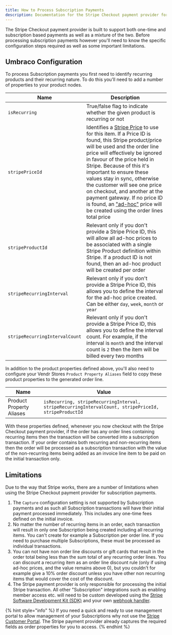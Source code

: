 ```yaml
---
title: How to Process Subscription Payments
description: Documentation for the Stripe Checkout payment provider for Vendr, the eCommerce solution for Umbraco v8+
---
```


The Stripe Checkout payment provider is built to support both one-time and subscription based payments as well as a mixture of the two. Before processing subscription payments however you'll need to know the specific configuration steps required as well as some important limitations.

## Umbraco Configuration

To process Subscription payments you first need to identify recurring products and their recurring nature. To do this you'll need to add a number of properties to your product nodes.

| Name | Description |
| --- | --- |
| `isRecurring` | True/false flag to indicate whether the given product is recurring or not |
| `stripePriceId` | Identifies a [Stripe Price](https://stripe.com/docs/billing/prices-guide) to use for this item. If a Price ID is found, this Stripe product/price will be used and the order line price will effectively be ignored in favour of the price held in Stripe. Because of this it's important to ensure these values stay in sync, otherwise the customer will see one price on checkout, and another at the payment gateway. If no price ID is found, an ["ad-hoc"](https://stripe.com/docs/billing/prices-guide#ad-hoc) price will be created using the order lines total price  |
| `stripeProductId` | Relevant only if you don't provide a Stripe Price ID, this will allow all ad-hoc prices to be associated with a single Stripe Product definition within Stripe. If a product ID is not found, then an ad-hoc product will be created per order |
| `stripeRecurringInterval` | Relevant only if you don't provide a Stripe Price ID, this allows you to define the interval for the ad-hoc price created. Can be either `day`, `week`, `month` or `year` |
| `stripeRecurringIntervalCount` | Relevant only if you don't provide a Stripe Price ID, this allows you to define the interval count. For example, if the interval is `month` and the interval count is `2` then the item will be billed every two months |

In addition to the product properties defined above, you'll also need to configure your Vendr Stores `Product Property Aliases` field to copy these product properties to the generated order line.

| Name | Value |
| --- | --- |
| Product Property Aliases | `isRecurring, stripeRecurringInterval, stripeRecurringIntervalCount, stripePriceId, stripeProductId` |

With these properties defined, whenever you now checkout with the Stripe Checkout payment provider, if the order has any order lines containing recurring items then the transaction will be converted into a subscription transaction. If your order contains both recurring and non-recurring items then the order will be processed as a subscription transaction with the value of the non-recurring items being added as an invoice line item to be paid on the initial transaction only.

## Limitations

Due to the way that Stripe works, there are a number of limitations when using the Stripe Checkout payment provider for subscription payments.

1. The `Capture` configuration setting is not supported by Subscription payments and as such all Subscription transactions will have their initial payment processed immediately. This includes any one-time fees defined on the initial invoice.
2. No matter the number of recurring items in an order, each transaction will result in only one Subscription being created including all recurring items. You can't create for example a Subscription per order line. If you need to purchase multiple Subscriptions, these must be processed as individual transactions.
3. You can not have non order line discounts or gift cards that result in the order total being less than the sum total of any recurring order lines. You can discount a recurring item as an order line discount rule (only if using ad-hoc prices, and the value remains above 0), but you couldn't for example give a 10% order discount unless you have other non recurring items that would cover the cost of the discount.
4. The Stripe payment provider is only responsible for processing the initial Stripe transaction. All other "Subscription" integrations such as enabling member access etc. will need to be custom developed using the [Stripe Software Development Kit (SDK)](https://github.com/stripe/stripe-dotnet) and your own [webhook handler](https://stripe.com/docs/webhooks).

{% hint style="info" %}
If you need a quick and ready to use management portal to allow management of your Subscriptions why not use the [Stripe Customer Portal](https://stripe.com/docs/billing/subscriptions/integrating-customer-portal). The Stripe payment provider already captures the required fields as order properties for you to access.
{% endhint %}